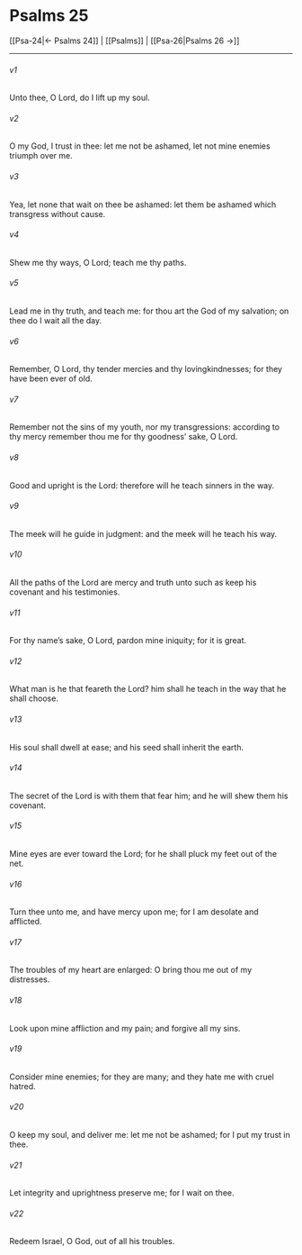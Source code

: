 # Psalms 25

[[Psa-24|← Psalms 24]] | [[Psalms]] | [[Psa-26|Psalms 26 →]]
***

###### v1
Unto thee, O Lord, do I lift up my soul.
###### v2
O my God, I trust in thee: let me not be ashamed, let not mine enemies triumph over me.
###### v3
Yea, let none that wait on thee be ashamed: let them be ashamed which transgress without cause.
###### v4
Shew me thy ways, O Lord; teach me thy paths.
###### v5
Lead me in thy truth, and teach me: for thou art the God of my salvation; on thee do I wait all the day.
###### v6
Remember, O Lord, thy tender mercies and thy lovingkindnesses; for they have been ever of old.
###### v7
Remember not the sins of my youth, nor my transgressions: according to thy mercy remember thou me for thy goodness’ sake, O Lord.
###### v8
Good and upright is the Lord: therefore will he teach sinners in the way.
###### v9
The meek will he guide in judgment: and the meek will he teach his way.
###### v10
All the paths of the Lord are mercy and truth unto such as keep his covenant and his testimonies.
###### v11
For thy name’s sake, O Lord, pardon mine iniquity; for it is great.
###### v12
What man is he that feareth the Lord? him shall he teach in the way that he shall choose.
###### v13
His soul shall dwell at ease; and his seed shall inherit the earth.
###### v14
The secret of the Lord is with them that fear him; and he will shew them his covenant.
###### v15
Mine eyes are ever toward the Lord; for he shall pluck my feet out of the net.
###### v16
Turn thee unto me, and have mercy upon me; for I am desolate and afflicted.
###### v17
The troubles of my heart are enlarged: O bring thou me out of my distresses.
###### v18
Look upon mine affliction and my pain; and forgive all my sins.
###### v19
Consider mine enemies; for they are many; and they hate me with cruel hatred.
###### v20
O keep my soul, and deliver me: let me not be ashamed; for I put my trust in thee.
###### v21
Let integrity and uprightness preserve me; for I wait on thee.
###### v22
Redeem Israel, O God, out of all his troubles. 
